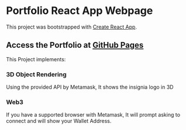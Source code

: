 # Portfolio React App Webpage

This project was bootstrapped with [Create React App](https://github.com/facebook/create-react-app).

## Access the Portfolio at [GitHub Pages](https://reinosofrancisco.github.io/)

This Project implements:

### 3D Object Rendering

Using the provided API by Metamask, It shows the insignia logo in 3D

### Web3

If you have a supported browser with Metamask, It will prompt asking to connect
and will show your Wallet Address.


